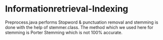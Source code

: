 # Informationretrieval-Indexing
Preprocess.java performs Stopword & punctuation removal and stemming is done with the help of stemmer.class.
The method which we used here for stemming is Porter Stemming which is not 100% accurate.
